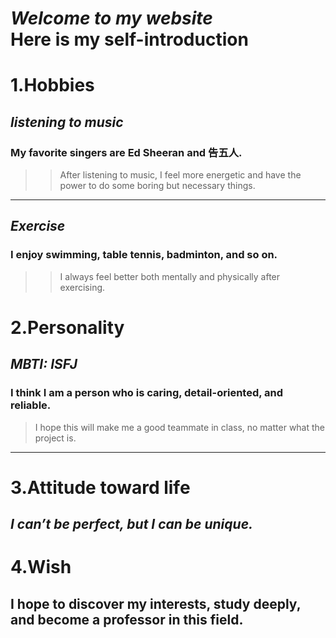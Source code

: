 *Welcome to my website*  
Here is my self-introduction  
===
1.Hobbies
===
## *listening to music*  
### My favorite singers are Ed Sheeran and 告五人.  
>>After listening to music, I feel more energetic and have the power to do some boring but necessary things.  
---
## *Exercise*
### I enjoy swimming, table tennis, badminton, and so on.
>>I always feel better both mentally and physically after exercising.

2.Personality
===
## *MBTI: ISFJ*  
### I think I am a person who is caring, detail-oriented, and reliable.    
>I hope this will make me a good teammate in class, no matter what the project is.
---
3.Attitude toward life
===
*I can’t be perfect, but I can be unique.*
---
4.Wish
===
I hope to discover my interests, study deeply, and become a professor in this field.
---
